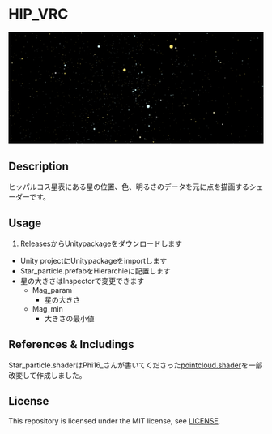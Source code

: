 # HIP_VRC
![star](img/star_img.png)
## Description
ヒッパルコス星表にある星の位置、色、明るさのデータを元に点を描画するシェーダーです。

## Usage
1. [Releases](https://github.com/Kuwamai/HIP_VRC/releases)からUnitypackageをダウンロードします
* Unity projectにUnitypackageをimportします
* Star_particle.prefabをHierarchieに配置します
* 星の大きさはInspectorで変更できます
  * Mag_param
    * 星の大きさ
  * Mag_min
    * 大きさの最小値

## References & Includings
Star_particle.shaderはPhi16_さんが書いてくださった[pointcloud.shader](https://twitter.com/phi16_/status/1041256230545612800)を一部改変して作成しました。

## License
This repository is licensed under the MIT license, see [LICENSE](./LICENSE).
